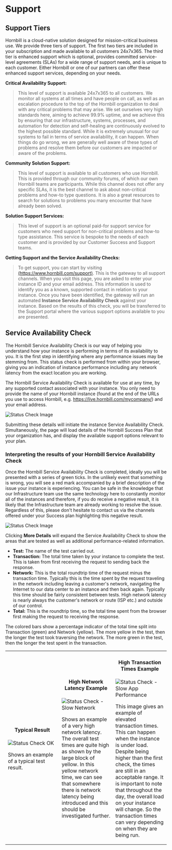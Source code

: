 # Support

## Support Tiers
Hornbill is a cloud-native solution designed for mission-critical business use. We provide three tiers of support. The first two tiers are included in your subscription and made available to all customers 24x7x365. The third tier is enhanced support which is optional, provides committed service-level agreements (SLAs) for a wide range of support needs, and is unique to each customer.  Either Hornbill or one of our partners can offer these enhanced support services, depending on your needs.   

__Critical Availability Support:__
> This level of support is available 24x7x365 to all customers.  We monitor all systems at all times and have people on call, as well as an escalation procedure to the top of the Hornbill organization to deal with any critical problems that may arise.  We set ourselves very high standards here, aiming to achieve 99.9% uptime, and we achieve this by ensuring that our infrastructure, systems, processes, and automation for detection and self-healing are continuously evolved to the highest possible standard.  While it is extremely unusual for our systems to fail in terms of service availability, it can happen. When things do go wrong, we are generally well aware of these types of problems and resolve them before our customers are impacted or aware of the problems. 

__Community Solution Support:__
> This level of support is available to all customers who use Hornbill. This is provided through our community forums, of which our own Hornbill teams are participants.  While this channel does not offer any specific SLAs, it is the best channel to ask about non-critical problems and how-to type questions. It is also a great resources to search for solutions to problems you many encounter that have already been solved. 

__Solution Support Services:__
> This level of support is an optional paid-for support service for customers who need support for non-critical problems and how-to type assistance.  This service is bespoke to the needs of each customer and is provided by our Customer Success and Support teams.

__Getting Support and the Service Availability Checks:__
> To get support, you can start by visiting [(https://www.hornbill.com/support)](https://www.hornbill.com/support). This is the gateway to all support channels.  When you visit this page, you are asked to enter your instance ID and your email address.  This information is used to identify you as a known, supported contact in relation to your instance. Once you have been identified, the gateway will run an automated __Instance Service Availability Check__ against your instance.  Based on the results of this check, you will be transferred to the Support portal where the various support options available to you are presented.


## Service Availability Check
The Hornbill Service Availability Check is our way of helping you understand how your instance is performing in terms of its availability to you. It is the first step in identifying where any performance issues may be stemming from. This status check is performed from within your browser, giving you an indication of instance performance including any network latency from the exact location you are working.

The Hornbill Service Availability Check is available for use at any time, by any supported contact associated with your instance. You only need to provide the name of your Hornbill instance (found at the end of the URLs you use to access Hornbill, e.g. https://live.hornbill.com/mycompany/) and your email address.

![Status Check Image](/_books/esp-fundamentals/in-the-cloud/images/status_check_1.png)

Submitting these details will initiate the instance Service Availability Check. Simultaneously, the page will load details of the Hornbill Success Plan that your organization has, and display the available support options relevant to your plan.

### Interpreting the results of your Hornbill Service Availability Check

Once the Hornbill Service Availability Check is completed, ideally you will be presented with a series of green ticks. In the unlikely event that something is wrong, you will see a red mark accompanied by a brief description of the issue your instance is experiencing. You can be safe in the knowledge that our Infrastructure team use the same technology here to constantly monitor all of the instances and therefore, if you do receive a negative result, it is likely that the Infrastructure team are already working to resolve the issue. Regardless of this, please don't hesitate to contact us via the channels offered under your Success plan highlighting this negative result.

![Status Check Image](/_books/esp-fundamentals/in-the-cloud/images/status_check_2.png)

Clicking **More Details** will expand the Service Availability Check to show the areas that are tested as well as additional performance-related information.

- __Test:__ The name of the test carried out.
- __Transaction:__ The total time taken by your instance to complete the test. This is taken from first receiving the request to sending back the response.
- __Network:__ This is the total roundtrip time of the request minus the transaction time. Typically this is the time spent by the request traveling in the network including leaving a customer's network, navigating the Internet to our data center to an instance and then back again. Typically this time should be fairly consistent between tests. High network latency is nearly always the customer's network or route (ISP etc.) and outside of our control.
- __Total:__ This is the roundtrip time, so the total time spent from the browser first making the request to receiving the response.

The colored bars show a percentage indicator of the total time split into Transaction (green) and Network (yellow). The more yellow in the test, then the longer the test took traversing the network. The more green in the test, then the longer the test spent in the transaction.

<table>
<tr>
    <td width="33.3%">
        <h4 style="text-align: center">Typical Result</h4>
        <img src="/_books/esp-fundamentals/in-the-cloud/images/status_check_3.png" alt="Status Check OK">
        <p>Shows an example of a typical test result.</p>
    </td>
    <td width="33.3%">
        <h4 style="text-align: center">High Network Latency Example</h4>
        <img src="/_books/esp-fundamentals/in-the-cloud/images/status_check_4.png" alt="Status Check - Slow Network">
        <p>Shows an example of a very high network latency. The overall test times are quite high as shown by the large block of yellow. In this yellow network time, we can see that somewhere there is network latency being introduced and this should be investigated further.</p>    </td>
    <td width="33.3%">
        <h4 style="text-align: center">High Transaction Times Example</h4>
        <img src="/_books/esp-fundamentals/in-the-cloud/images/status_check_5.png" alt="Status Check - Slow App Performance">
        <p>This image gives an example of elevated transaction times. This can happen when the instance is under load. Despite being higher than the first check, the times are still in an acceptable range. It is important to note that throughout the day, the overall load on your instance will change. So the transaction times can very depending on when they are being run.</p>
    </td>
<tr>
</table>
